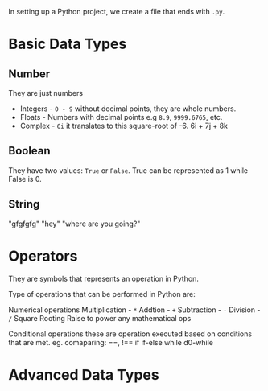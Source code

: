 In setting up a Python project, we create a file that ends with `.py`.

# Basic Data Types

## Number

They are just numbers

- Integers - `0 - 9` without decimal points, they are whole numbers.
- Floats - Numbers with decimal points e.g `8.9`, `9999.6765`, etc.
- Complex - `6i` it translates to this square-root of -6. 6i + 7j + 8k

## Boolean

They have two values: `True` or `False`. True can be represented as 1 while False is 0.

## String

"gfgfgfg"
"hey"
"where are you going?"

# Operators

They are symbols that represents an operation in Python.

Type of operations that can be performed in Python are:

Numerical operations
Multiplication - `*`
Addtion - `+`
Subtraction - `-`
Division - `/`
Square Rooting
Raise to power
any mathematical ops

Conditional operations
these are operation executed based on conditions that are met.
eg.
comaparing: ==, !==
if
if-else
while
d0-while

# Advanced Data Types
